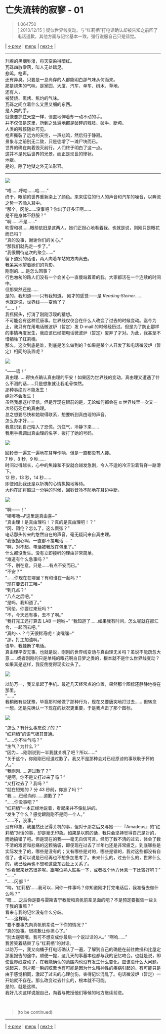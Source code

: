# 亡失流转的寂寥 - 01
> 1.064750  
> [ 2010/12/15 ] 疑似世界线变动。与“红莉栖”打电话确认却被告知之前回了电话道歉，其他方面与记忆基本一致。强行说服自己只是错觉。  

| [←prev](./0050) | [menu](../) | [next→](./0052) |

---

升腾的黑烟弥漫，将天空染得暗红。  
瓦砾四散零落，叫人无处踏足。  
悲鸣，枪声。  
还有异臭。只要是一息尚存的人都能明白那气味从何而来。  
那是烧焦的气味。是家园、大厦、汽车、单车、树木、草地，  
还有人，  
被焚烧、熏烤、焦灼的气味。  
瓦砾之间立着什么又黑又细的东西。  
是人类的手。  
就像要抓住天空一样，僵直地伸着却一动不动的手。  
并不仅仅是这里，所到之处遍地都是破碎的残肢、破手、断颅。  
人类的残骸随处可见。  
枪声撕裂了远方的天空，一声悲鸣，然后归于静寂。  
景象与之前别无二致，只是徒增了一滩尸块而已。  
世界的确在向着毁灭前行，人们终于明白了这一点。  
这并不是死后世界的光景，而正是现世的惨状。  
地狱。  
是的，除了地狱之外无法形容。  
<hr>

![](../static/image/0018-1.png)

“唔……呼哈……哈……”  
终于，眼前的世界重新染上了颜色。来来往往的行人的声音和汽车的噪音，以奔流之势一齐涌入耳中。  
“那个，冈伦……没事吧？你出了好多汗啊……  
 是不是身体不舒服？”  
“啊……不是……”  
吹雪和枫……眼前依旧是这两人，她们正担心地看着我。也就是说，刚刚只是眼花而已吗？  
“真的没事，谢谢你们的关心。”  
“那我们就先走一步了。”  
“我很期待这次的聚会……”  
留下道别的话语，两人向着车站的方向离去。  
我呆呆地望着她们的背影。  
刚刚的……是怎么回事？  
行色匆匆的路人们没有一个会关心一直傻站着着的我。大家都活在一个连续的时间中。  
但那果然还是……  
是的，我知道——只有我知道。
刚才的感觉——是 *Reading·Steiner*……  
也就是说，世界线——变动了？  
“……！”  
我摇摇头，打消了刚刚浮现的猜想。  
不可能会有这种荒唐事。世界线仅仅会在什么人改变了过去的时候变动。迄今为止，我只有在用电话微波炉（暂定）发 D-mail 的时候经历过。但是为了防止那样的事情再度发生，我应该已经把电话微波炉（暂定）废弃了才对。为此，我甚至不惜牺牲了红莉栖。  
那么，这次到底是谁，到底是怎么做到的？如果是某个人开发了和电话微波炉（暂定）相同的装置呢？  

![](../static/image/0051-1.png)

“——唔！”  
真由理……得快点确认真由理的平安！如果因为世界线的变动，真由理又遭遇了什么不测的话……只是想象就让我毛骨悚然。  
那种事绝对不能发生！  
绝对不会发生！  
虽然我想这样坚信，但是浮现在眼前的是，无论如何都会在 α 世界线里一次又一次经历死亡的真由理。  
总之想要尽快和她取得联系，想要听到真由理的声音。  
怎么办才好……  
我意识到自己陷入了恐慌。沉住气，冷静下来……  
我用手机调出真由理的名字，拨打了她的号码。  

![](../static/image/0051-2.png)

回铃音一遍又一遍地在耳畔作响，但是一直都没有人接。   
7 秒，8 秒，9 秒……  
时间过得越长，心中的焦躁和不安就会越发急剧，令人不适的冷汗沿着背脊一路滑下。  
12 秒，13 秒，14 秒……  
即便如此我还是以祈祷的心情执拗地等待。  
大约在即将超过一分钟的时候，回铃音冷不防地在耳边中断。  

![](../static/image/0051-3.png)

“啊——！”  
“嘟嘟噜\~♪这里是真由喜\~”  
“真由理！是真由理吗！？真的是真由理吧！？”  
“冈、冈伦？怎么了，这么慌张？”  
电话那头传来的悠然自在的声音，毫无疑问来自真由理。  
“我很担心啊，一直都不接电话……”  
“啊，对不起。电话被我放在包里了。”  
什么都没发生。没有立即接听的理由非常简单。  
“难道有什么急事吗？”  
“不，别在意。只是……有点不安而已。”  
“不安？”  
“……你现在在哪里？有和谁在一起吗？”  
“现在要去打工哦\~”  
“到几点？”  
“八点之后吧。”  
“是吗，我知道了。”  
“冈伦，你要过来玩吗？”  
“不，今天还有事，去不了啊。”  
“我打完工还打算去 LAB 一趟哟\~”
“我知道了……如果我有时间，怎么呢就在那汇合，一起回去吧。”  
“真的\~\~？今天很稀奇呢！诶嘿嘿\~”  
“那，打工加油啊。”  
语毕，我挂断了电话。  
真由理平安无事。也就是说，刚刚的世界线变动与真由理无关吗？虽说不能疏忽大意……或者刚刚的只是单纯的眼花啊白日梦之类的，根本就不是什么世界线变动？如果真是这样，我反倒觉得现实过头了。  

![](../static/image/0051-4.png)

以防万一，我又拿起了手机。最近几天经常点的位置，果然那个图标还静静地待在那里。  
“……”  
我稍微有些犹豫，毕竟那时候做了那种行为，现在又要唐突地打过去……
但转念一想，还是先确认一下现在的状况更重要，于是我点击了那个图标。  

![](../static/image/0051-5.png)

“怎么？有什么事忘说了的？”  
“红莉栖”的语气极其普通。  
“……你不生气吗？”  
“生气？为什么？”  
“因为……刚刚说到一半我就关机了吧？所以……”  
“关于这个，你刚刚已经道过歉了。我又不是那种会对已经原谅的事耿耿于怀的人。”  
“我刚刚……道过歉了？”  
“是啊，你不是又打过来了吗？”  
“又打过去了？我吗？”  
“就在短短的 7 分 43 秒前，你忘了吗？”  
“我……已经向你……道歉了？”  
“……你没事吧？”  
“红莉栖”一本正经地说着，看起来并不像乱讲的。  
“发生了什么？感觉跟刚刚不是同一个人。”  
“……不，没事。”  
没有印象。我虽然还记得关机的事，但对于那之后又与她——『Amadeus』的“红莉栖”对话的事，却是毫无印象。如果是以前的话，我只会坚持觉得自己是对的，而她搞错了吧。但是现在的我——毫无自信可言。经历了数不清的过去，体会了数不清的艰苦和悲痛的这颗脑袋，即便现在过去了半年也还是非常疲乏。到底哪些是实际发生了的，哪些是没有的；又有哪些是对的，哪些是错的，我对这些都没有自信了。也可以说是已经再也不想多加思考了。未来什么的，过去什么的，世界什么的，我已经再也不想和这些东西扯上关系了。  
“你看起来状态很差呢。跟哪位熟人联系一下，或者找个地方休息一下比较好吧？”  
“……”  
“……冈部？”  
“呐，‘红莉栖’……我可以…问你一件事吗？你知道刚才打完电话后，我准备去做什么吗？”  
“嗯……之后你是要与雷斯吉宁教授和真帆前辈见面的吧？不是预定要报告一些关于我的事嘛？”  
看来与我的记忆没有什么分歧。  
“……这样啊。”  
“要不要事先向真帆前辈说一下你的情况？”  
“真的没事。很抱歉让你担心了。”  
“别太逞强哦。我可不想变成你最后一个说过话的人。”
“啊哈……”  
我苦笑着结束了与“红莉栖”的对话。  
以防万一，我又向桶子打电话确认了一遍，了解到自己的确是在前往教授和比屋定那里报告的途中。顺便一提，这几天的事基本也都与我的记忆吻合。也就是说，即使世界线变动了，在我能确认的范围内也没有发生什么变化。应该没什么大问题。说起来，刚才那一瞬的眩晕也有可能是因为什么精神性的疾病引起的。有可能只是由于感觉相同，激起了过去的心理创伤，害得记忆混乱了。电话微波炉（暂定）一开始就不存在。那么改变过去什么的，根本就不可能。  
是的，就是这样。  
我好几次这样说服自己，向着与教授他们等候的地方继续前进。  


<br/>

> (to be continued)
---

| [←prev](./0050) | [menu](../) | [next→](./0052) |
